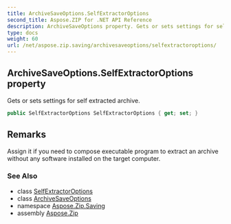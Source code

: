 ```yaml
---
title: ArchiveSaveOptions.SelfExtractorOptions
second_title: Aspose.ZIP for .NET API Reference
description: ArchiveSaveOptions property. Gets or sets settings for self extracted archive
type: docs
weight: 60
url: /net/aspose.zip.saving/archivesaveoptions/selfextractoroptions/
---
```

## ArchiveSaveOptions.SelfExtractorOptions property

Gets or sets settings for self extracted archive.

```csharp
public SelfExtractorOptions SelfExtractorOptions { get; set; }
```

## Remarks

Assign it if you need to compose executable program to extract an archive without any software installed on the target computer.

### See Also

* class [SelfExtractorOptions](../../selfextractoroptions/)
* class [ArchiveSaveOptions](../)
* namespace [Aspose.Zip.Saving](../../archivesaveoptions/)
* assembly [Aspose.Zip](../../../)


